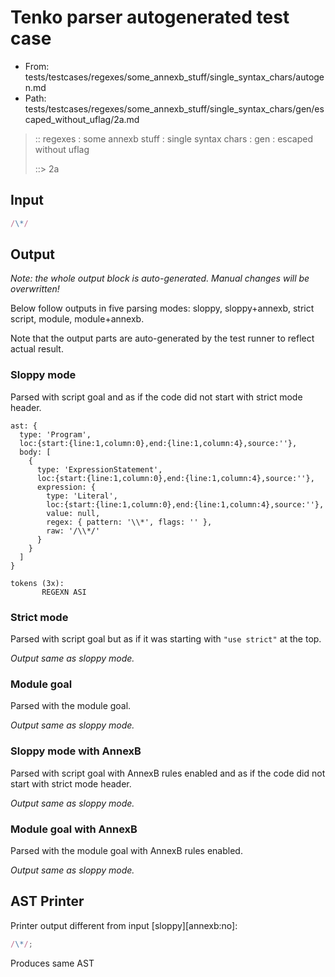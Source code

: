 # Tenko parser autogenerated test case

- From: tests/testcases/regexes/some_annexb_stuff/single_syntax_chars/autogen.md
- Path: tests/testcases/regexes/some_annexb_stuff/single_syntax_chars/gen/escaped_without_uflag/2a.md

> :: regexes : some annexb stuff : single syntax chars : gen : escaped without uflag
>
> ::> 2a

## Input


`````js
/\*/
`````

## Output

_Note: the whole output block is auto-generated. Manual changes will be overwritten!_

Below follow outputs in five parsing modes: sloppy, sloppy+annexb, strict script, module, module+annexb.

Note that the output parts are auto-generated by the test runner to reflect actual result.

### Sloppy mode

Parsed with script goal and as if the code did not start with strict mode header.

`````
ast: {
  type: 'Program',
  loc:{start:{line:1,column:0},end:{line:1,column:4},source:''},
  body: [
    {
      type: 'ExpressionStatement',
      loc:{start:{line:1,column:0},end:{line:1,column:4},source:''},
      expression: {
        type: 'Literal',
        loc:{start:{line:1,column:0},end:{line:1,column:4},source:''},
        value: null,
        regex: { pattern: '\\*', flags: '' },
        raw: '/\\*/'
      }
    }
  ]
}

tokens (3x):
       REGEXN ASI
`````

### Strict mode

Parsed with script goal but as if it was starting with `"use strict"` at the top.

_Output same as sloppy mode._

### Module goal

Parsed with the module goal.

_Output same as sloppy mode._

### Sloppy mode with AnnexB

Parsed with script goal with AnnexB rules enabled and as if the code did not start with strict mode header.

_Output same as sloppy mode._

### Module goal with AnnexB

Parsed with the module goal with AnnexB rules enabled.

_Output same as sloppy mode._

## AST Printer

Printer output different from input [sloppy][annexb:no]:

````js
/\*/;
````

Produces same AST
